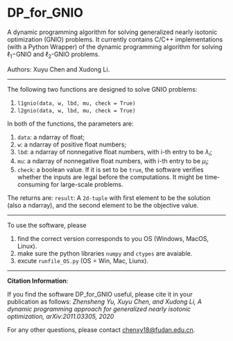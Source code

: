 # DP_for_GNIO
A dynamic programming algorithm for solving generalized nearly isotonic optimization (GNIO) problems.
It currently contains  C/C++ implementations (with a Python Wrapper) of the dynamic programming algorithm for solving $\ell_1$−GNIO and $\ell_2$-GNIO problems.


Authors: Xuyu Chen and Xudong Li.




<!--
The DP_for_GNIO softwares are C/C++ implementations of the dynamic programming algorithm (https://arxiv.org/pdf/2011.03305.pdf) designed for solving l1-GNIO or l2-GNIO problems 
-->

------------------------------------------------------------------------------------------------
The following two functions are designed to solve GNIO problems: 
1. `l1gnio(data, w, lbd, mu, check = True)`
2. `l2gnio(data, w, lbd, mu, check = True)`

In both of the functions, the parameters are:

1. `data`: a ndarray of float;
2.  `w`: a ndarray of positive float numbers;
3. `lbd`: a ndarray of nonnegative float numbers, with  i-th entry to be $\lambda_i$;
4. `mu`: a ndarray of nonnegative float numbers, with  i-th entry to be $\mu_i$;
5. `check`: a boolean value. If it is set to be `true`, the software verifies whether the inputs are legal before the computations. It might be time-consuming for large-scale problems.

The returns are:
`result`: A `2d-tuple` with first element to be the solution (also a ndarray), and 
the second element to be the objective value.

------------------------------------
To use the software, please
1. find the correct version corresponds to you OS (Windows, MacOS, Linux).
2. make sure the python libraries `numpy` and `ctypes` are avaiable.
3. excute `runfile_OS.py` (OS = Win, Mac, Liunx).



------------------------------------------------------------------------------------------------------

**Citation Information**:

If you find the software DP_for_GNIO
useful, please cite it in your publication as follows:
*Zhensheng Yu, Xuyu Chen, and Xudong Li, A dynamic programming approach for generalized nearly isotonic optimization, arXiv:2011.03305, 2020*


For any other questions, please contact chenxy18@fudan.edu.cn. 

